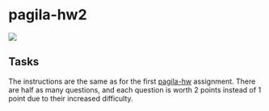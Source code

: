 # pagila-hw2
[![](https://github.com/abooli/pagila-hw2/workflows/tests/badge.svg)](https://github.com/abooli/pagila-hw2/actions?query=workflow%3Atests)

## Tasks

The instructions are the same as for the first [pagila-hw](https://github.com/mikeizbicki/pagila-hw) assignment.
There are half as many questions, and each question is worth 2 points instead of 1 point due to their increased difficulty.
